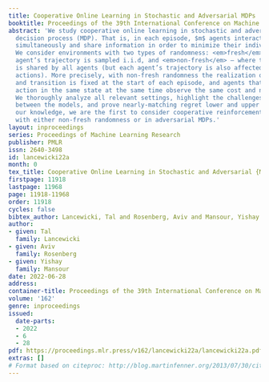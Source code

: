 ```yaml
---
title: Cooperative Online Learning in Stochastic and Adversarial MDPs
booktitle: Proceedings of the 39th International Conference on Machine Learning
abstract: 'We study cooperative online learning in stochastic and adversarial Markov
  decision process (MDP). That is, in each episode, $m$ agents interact with an MDP
  simultaneously and share information in order to minimize their individual regret.
  We consider environments with two types of randomness: <em>fresh</em> – where each
  agent’s trajectory is sampled i.i.d, and <em>non-fresh</em> – where the realization
  is shared by all agents (but each agent’s trajectory is also affected by its own
  actions). More precisely, with non-fresh randomness the realization of every cost
  and transition is fixed at the start of each episode, and agents that take the same
  action in the same state at the same time observe the same cost and next state.
  We thoroughly analyze all relevant settings, highlight the challenges and differences
  between the models, and prove nearly-matching regret lower and upper bounds. To
  our knowledge, we are the first to consider cooperative reinforcement learning (RL)
  with either non-fresh randomness or in adversarial MDPs.'
layout: inproceedings
series: Proceedings of Machine Learning Research
publisher: PMLR
issn: 2640-3498
id: lancewicki22a
month: 0
tex_title: Cooperative Online Learning in Stochastic and Adversarial {MDP}s
firstpage: 11918
lastpage: 11968
page: 11918-11968
order: 11918
cycles: false
bibtex_author: Lancewicki, Tal and Rosenberg, Aviv and Mansour, Yishay
author:
- given: Tal
  family: Lancewicki
- given: Aviv
  family: Rosenberg
- given: Yishay
  family: Mansour
date: 2022-06-28
address:
container-title: Proceedings of the 39th International Conference on Machine Learning
volume: '162'
genre: inproceedings
issued:
  date-parts:
  - 2022
  - 6
  - 28
pdf: https://proceedings.mlr.press/v162/lancewicki22a/lancewicki22a.pdf
extras: []
# Format based on citeproc: http://blog.martinfenner.org/2013/07/30/citeproc-yaml-for-bibliographies/
---
```

